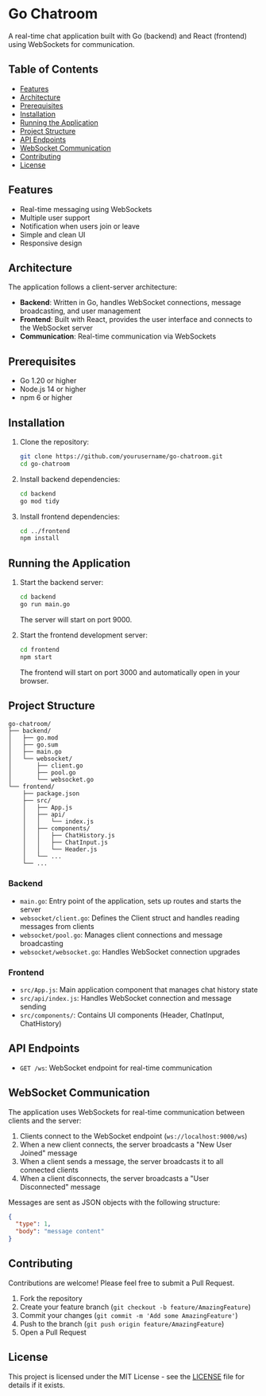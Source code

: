 # Go Chatroom

A real-time chat application built with Go (backend) and React (frontend) using WebSockets for communication.

## Table of Contents
- [Features](#features)
- [Architecture](#architecture)
- [Prerequisites](#prerequisites)
- [Installation](#installation)
- [Running the Application](#running-the-application)
- [Project Structure](#project-structure)
- [API Endpoints](#api-endpoints)
- [WebSocket Communication](#websocket-communication)
- [Contributing](#contributing)
- [License](#license)

## Features

- Real-time messaging using WebSockets
- Multiple user support
- Notification when users join or leave
- Simple and clean UI
- Responsive design

## Architecture

The application follows a client-server architecture:

- **Backend**: Written in Go, handles WebSocket connections, message broadcasting, and user management
- **Frontend**: Built with React, provides the user interface and connects to the WebSocket server
- **Communication**: Real-time communication via WebSockets

## Prerequisites

- Go 1.20 or higher
- Node.js 14 or higher
- npm 6 or higher

## Installation

1. Clone the repository:
   ```bash
   git clone https://github.com/yourusername/go-chatroom.git
   cd go-chatroom
   ```

2. Install backend dependencies:
   ```bash
   cd backend
   go mod tidy
   ```

3. Install frontend dependencies:
   ```bash
   cd ../frontend
   npm install
   ```

## Running the Application

1. Start the backend server:
   ```bash
   cd backend
   go run main.go
   ```
   The server will start on port 9000.

2. Start the frontend development server:
   ```bash
   cd frontend
   npm start
   ```
   The frontend will start on port 3000 and automatically open in your browser.

## Project Structure

```
go-chatroom/
├── backend/
│   ├── go.mod
│   ├── go.sum
│   ├── main.go
│   └── websocket/
│       ├── client.go
│       ├── pool.go
│       └── websocket.go
└── frontend/
    ├── package.json
    ├── src/
    │   ├── App.js
    │   ├── api/
    │   │   └── index.js
    │   ├── components/
    │   │   ├── ChatHistory.js
    │   │   ├── ChatInput.js
    │   │   └── Header.js
    │   └── ...
    └── ...
```

### Backend

- `main.go`: Entry point of the application, sets up routes and starts the server
- `websocket/client.go`: Defines the Client struct and handles reading messages from clients
- `websocket/pool.go`: Manages client connections and message broadcasting
- `websocket/websocket.go`: Handles WebSocket connection upgrades

### Frontend

- `src/App.js`: Main application component that manages chat history state
- `src/api/index.js`: Handles WebSocket connection and message sending
- `src/components/`: Contains UI components (Header, ChatInput, ChatHistory)

## API Endpoints

- `GET /ws`: WebSocket endpoint for real-time communication

## WebSocket Communication

The application uses WebSockets for real-time communication between clients and the server:

1. Clients connect to the WebSocket endpoint (`ws://localhost:9000/ws`)
2. When a new client connects, the server broadcasts a "New User Joined" message
3. When a client sends a message, the server broadcasts it to all connected clients
4. When a client disconnects, the server broadcasts a "User Disconnected" message

Messages are sent as JSON objects with the following structure:
```json
{
  "type": 1,
  "body": "message content"
}
```

## Contributing

Contributions are welcome! Please feel free to submit a Pull Request.

1. Fork the repository
2. Create your feature branch (`git checkout -b feature/AmazingFeature`)
3. Commit your changes (`git commit -m 'Add some AmazingFeature'`)
4. Push to the branch (`git push origin feature/AmazingFeature`)
5. Open a Pull Request

## License

This project is licensed under the MIT License - see the [LICENSE](LICENSE) file for details if it exists.